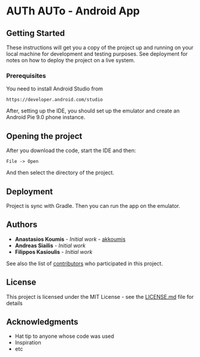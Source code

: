# AUTh AUTo - Android App


## Getting Started

These instructions will get you a copy of the project up and running on your local machine for development and testing purposes. See deployment for notes on how to deploy the project on a live system.

### Prerequisites

You need to install Android Studio from

```
https://developer.android.com/studio
```
After, setting up the IDE, you should set up the emulator and create an Android Pie 9.0 phone instance. 


## Opening the project

After you download the code, start the IDE and then:

```
File -> Open
```

And then select the directory of the project.

## Deployment

Project is sync with Gradle. Then you can run the app on the emulator.

## Authors

* **Anastasios Koumis** - *Initial work* - [akkoumis](https://github.com/akkoumis)
* **Andreas Siailis** - *Initial work*
* **Filippos Kasioulis** - *Initial work*

See also the list of [contributors](https://github.com/your/project/contributors) who participated in this project.

## License

This project is licensed under the MIT License - see the [LICENSE.md](LICENSE.md) file for details

## Acknowledgments

* Hat tip to anyone whose code was used
* Inspiration
* etc

